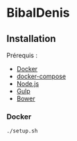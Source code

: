 # BibalDenis

## Installation
    
Prérequis :

- [Docker][]
- [docker-compose][]
- [Node.js][]
- [Gulp][]
- [Bower][]

### Docker
    ./setup.sh


[Node.js]: https://nodejs.org/
[Bower]: http://bower.io/
[Gulp]: http://gulpjs.com/
[BrowserSync]: http://www.browsersync.io/
[Docker]: https://docs.docker.com/
[docker-compose]: https://docs.docker.com/
